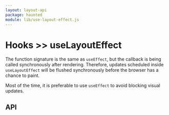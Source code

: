 ```yaml
---
layout: layout-api
package: haunted
module: lib/use-layout-effect.js
---
```


# Hooks >> useLayoutEffect

The function signature is the same as `useEffect`, but the callback is being called synchronously after rendering. Therefore, updates scheduled inside `useLayoutEffect` will be flushed synchronously before the browser has a chance to paint.

Most of the time, it is preferable to use `useEffect` to avoid blocking visual updates.

## API
